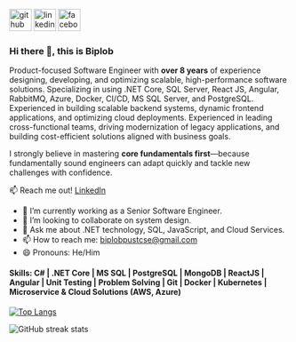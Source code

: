 
[<img src='https://cdn.jsdelivr.net/npm/simple-icons@3.0.1/icons/github.svg' alt='github' height='40'>](https://github.com/biplobpustcse)  [<img src='https://cdn.jsdelivr.net/npm/simple-icons@3.0.1/icons/linkedin.svg' alt='linkedin' height='40'>](https://www.linkedin.com/in/biplobpustcse/)  [<img src='https://cdn.jsdelivr.net/npm/simple-icons@3.0.1/icons/facebook.svg' alt='facebook' height='40'>](https://www.facebook.com/biplobpustcse)  
### Hi there 👋, this is Biplob

Product-focused Software Engineer with **over 8 years** of experience designing, developing, and optimizing scalable, high-performance software solutions. Specializing in using .NET Core, SQL Server, React JS, Angular, RabbitMQ, Azure, Docker, CI/CD, MS SQL Server, and PostgreSQL. Experienced in building scalable backend systems, dynamic frontend applications, and optimizing cloud deployments. Experienced in leading cross-functional teams, driving modernization of legacy applications, and building cost-efficient solutions aligned with business goals. 

I strongly believe in mastering **core fundamentals first**—because fundamentally sound engineers can adapt quickly and tackle new challenges with confidence.

📫 Reach me out! [LinkedIn](https://www.linkedin.com/in/biplobpustcse)

- 🔭 I’m currently working as a Senior Software Engineer.
- 👯 I’m looking to collaborate on system design.
- 💬 Ask me about  .NET technology, SQL, JavaScript, and Cloud Services.
- 📫 How to reach me: biplobpustcse@gmail.com
- 😄 Pronouns: He/Him

#### Skills: C# | .NET Core | MS SQL | PostgreSQL | MongoDB | ReactJS | Angular | Unit Testing | Problem Solving | Git | Docker | Kubernetes | Microservice & Cloud Solutions (AWS, Azure)


[![Top Langs](https://github-readme-stats.vercel.app/api/top-langs/?username=biplobpustcse)](https://github.com/anuraghazra/github-readme-stats)

<!-- ![GitHub stats](https://github-readme-stats.vercel.app/api?username=biplobpustcse&show_icons=true) -->

<!-- ![GitHub Activity Graph](https://activity-graph.herokuapp.com/graph?username=biplobpustcse) -->  

![GitHub streak stats](https://github-readme-streak-stats.herokuapp.com/?user=biplobpustcse)  


